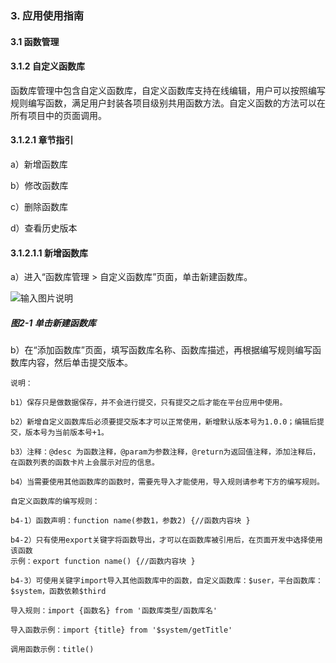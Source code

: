 ### 3. 应用使用指南

#### 3.1 函数管理

#### 3.1.2 自定义函数库

函数库管理中包含自定义函数库，自定义函数库支持在线编辑，用户可以按照编写规则编写函数，满足用户封装各项目级别共用函数方法。自定义函数的方法可以在所有项目中的页面调用。

#### 3.1.2.1 章节指引

a）新增函数库

b）修改函数库

c）删除函数库

d）查看历史版本

#### 3.1.2.1.1 新增函数库

a）进入“函数库管理 > 自定义函数库”页面，单击新建函数库。

![输入图片说明](../../../../images/%20SoFlu%EF%BC%88%E5%89%8D%E7%AB%AF%EF%BC%89%E5%85%A8%E8%87%AA%E5%8A%A8%E5%BC%80%E5%8F%91%E5%B9%B3%E5%8F%B0%E6%95%99%E7%A8%8B/1.%20%E6%9C%80%E6%96%B0%E7%89%88%E6%9C%AC%20-%20%E6%9B%B4%E6%96%B0%E6%97%A5%E6%9C%9F%20-%202023.01.10/3.%20%E5%BA%94%E7%94%A8%E4%BD%BF%E7%94%A8%E6%8C%87%E5%8D%97/1.%20%E5%87%BD%E6%95%B0%E7%AE%A1%E7%90%86/2-1.png)

##### 图2-1 单击新建函数库

b）在“添加函数库”页面，填写函数库名称、函数库描述，再根据编写规则编写函数库内容，然后单击提交版本。

```
说明：

b1）保存只是做数据保存，并不会进行提交，只有提交之后才能在平台应用中使用。

b2）新增自定义函数库后必须要提交版本才可以正常使用，新增默认版本号为1.0.0；编辑后提交，版本号为当前版本号+1。

b3）注释：@desc 为函数注释，@param为参数注释，@return为返回值注释，添加注释后，在函数列表的函数卡片上会展示对应的信息。

b4）当需要使用其他函数库的函数时，需要先导入才能使用，导入规则请参考下方的编写规则。
```

```
自定义函数库的编写规则：

b4-1）函数声明：function name(参数1，参数2) {//函数内容块 }

b4-2）只有使用export关键字将函数导出，才可以在函数库被引用后，在页面开发中选择使用该函数
示例：export function name() {//函数内容块 }

b4-3）可使用关键字import导入其他函数库中的函数，自定义函数库：$user，平台函数库：$system，函数依赖$third

导入规则：import {函数名} from '函数库类型/函数库名'

导入函数示例：import {title} from '$system/getTitle'

调用函数示例：title()
```
